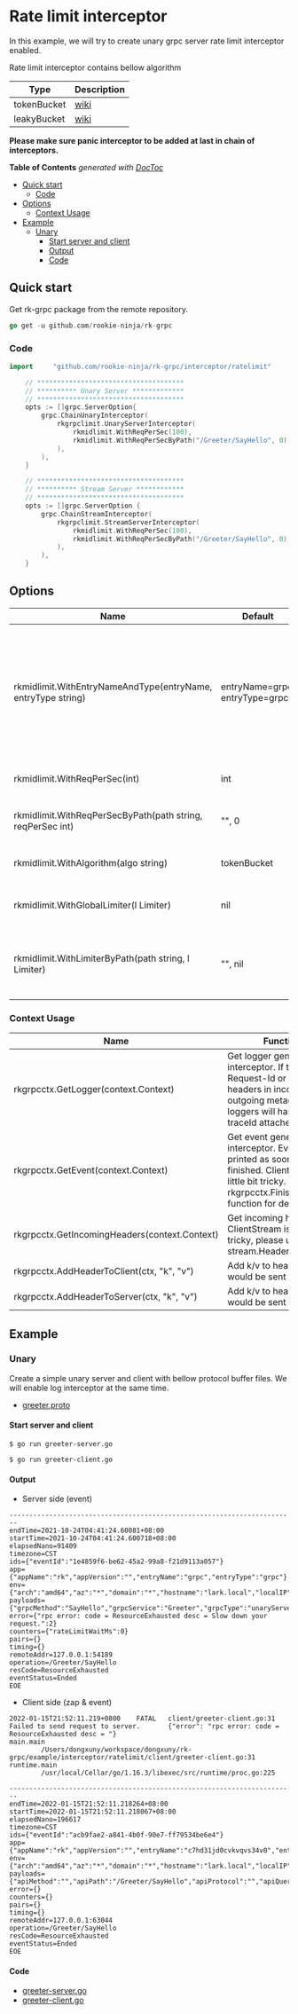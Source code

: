 # Rate limit interceptor
In this example, we will try to create unary grpc server rate limit interceptor enabled.

Rate limit interceptor contains bellow algorithm

| Type | Description |
| ---- | ---- |
| tokenBucket | [wiki](https://en.wikipedia.org/wiki/Token_bucket) |
| leakyBucket | [wiki](https://en.wikipedia.org/wiki/Leaky_bucket) |

**Please make sure panic interceptor to be added at last in chain of interceptors.**

<!-- START doctoc generated TOC please keep comment here to allow auto update -->
<!-- DON'T EDIT THIS SECTION, INSTEAD RE-RUN doctoc TO UPDATE -->
**Table of Contents**  *generated with [DocToc](https://github.com/thlorenz/doctoc)*

- [Quick start](#quick-start)
  - [Code](#code)
- [Options](#options)
  - [Context Usage](#context-usage)
- [Example](#example)
  - [Unary](#unary)
    - [Start server and client](#start-server-and-client)
    - [Output](#output)
    - [Code](#code-1)

<!-- END doctoc generated TOC please keep comment here to allow auto update -->

## Quick start
Get rk-grpc package from the remote repository.

```go
go get -u github.com/rookie-ninja/rk-grpc
```

### Code
```go
import     "github.com/rookie-ninja/rk-grpc/interceptor/ratelimit"
```
```go
    // *************************************
    // ********** Unary Server *************
    // *************************************
    opts := []grpc.ServerOption{
        grpc.ChainUnaryInterceptor(
            rkgrpclimit.UnaryServerInterceptor(
                rkmidlimit.WithReqPerSec(100),
                rkmidlimit.WithReqPerSecByPath("/Greeter/SayHello", 0),
            ),
        ),
    }

    // *************************************
    // ********** Stream Server ************
    // *************************************
    opts := []grpc.ServerOption {
        grpc.ChainStreamInterceptor(
            rkgrpclimit.StreamServerInterceptor(
                rkmidlimit.WithReqPerSec(100),
                rkmidlimit.WithReqPerSecByPath("/Greeter/SayHello", 0),
            ),
        ),
    }
```

## Options
| Name | Default | Description |
| ---- | ---- | ---- |
| rkmidlimit.WithEntryNameAndType(entryName, entryType string) | entryName=grpc, entryType=grpc | entryName and entryType will be used to distinguish options if there are multiple interceptors in single process. |
| rkmidlimit.WithReqPerSec(int) | int | Global rate limit per second. |
| rkmidlimit.WithReqPerSecByPath(path string, reqPerSec int) | "", 0 | Request limiter by gRPC method. |
| rkmidlimit.WithAlgorithm(algo string) | tokenBucket | Algorithm of rate limiter. |
| rkmidlimit.WithGlobalLimiter(l Limiter) | nil | Provider user defined limiter. |
| rkmidlimit.WithLimiterByPath(path string, l Limiter) | "", nil | Provider user defined limiter by gRPC method. |

### Context Usage
| Name | Functionality |
| ------ | ------ |
| rkgrpcctx.GetLogger(context.Context) | Get logger generated by log interceptor. If there are X-Request-Id or X-Trace-Id as headers in incoming and outgoing metadata, then loggers will has requestId and traceId attached by default. |
| rkgrpcctx.GetEvent(context.Context) | Get event generated by log interceptor. Event would be printed as soon as RPC finished. ClientStream is a little bit tricky. Please refer rkgrpcctx.FinishClientStream() function for details. |
| rkgrpcctx.GetIncomingHeaders(context.Context) | Get incoming header. ClientStream is a little bit tricky, please use stream.Header() instead. |
| rkgrpcctx.AddHeaderToClient(ctx, "k", "v") | Add k/v to headers which would be sent to client. |
| rkgrpcctx.AddHeaderToServer(ctx, "k", "v") | Add k/v to headers which would be sent to server. |

## Example
### Unary
Create a simple unary server and client with bellow protocol buffer files. We will enable log interceptor at the same time.
- [greeter.proto](../proto/greeter.proto)

#### Start server and client
```shell script
$ go run greeter-server.go
```
```shell script
$ go run greeter-client.go
```

#### Output
- Server side (event)
```shell script
------------------------------------------------------------------------
endTime=2021-10-24T04:41:24.60081+08:00
startTime=2021-10-24T04:41:24.600718+08:00
elapsedNano=91409
timezone=CST
ids={"eventId":"1e4859f6-be62-45a2-99a8-f21d9113a057"}
app={"appName":"rk","appVersion":"","entryName":"grpc","entryType":"grpc"}
env={"arch":"amd64","az":"*","domain":"*","hostname":"lark.local","localIP":"10.8.0.2","os":"darwin","realm":"*","region":"*"}
payloads={"grpcMethod":"SayHello","grpcService":"Greeter","grpcType":"unaryServer","gwMethod":"","gwPath":"","gwScheme":"","gwUserAgent":""}
error={"rpc error: code = ResourceExhausted desc = Slow down your request.":2}
counters={"rateLimitWaitMs":0}
pairs={}
timing={}
remoteAddr=127.0.0.1:54189
operation=/Greeter/SayHello
resCode=ResourceExhausted
eventStatus=Ended
EOE
```

- Client side (zap & event)
```shell script
2022-01-15T21:52:11.219+0800    FATAL   client/greeter-client.go:31     Failed to send request to server.       {"error": "rpc error: code = ResourceExhausted desc = "}
main.main
        /Users/dongxuny/workspace/dongxuny/rk-grpc/example/interceptor/ratelimit/client/greeter-client.go:31
runtime.main
        /usr/local/Cellar/go/1.16.3/libexec/src/runtime/proc.go:225
```
```shell script
------------------------------------------------------------------------
endTime=2022-01-15T21:52:11.218264+08:00
startTime=2022-01-15T21:52:11.218067+08:00
elapsedNano=196617
timezone=CST
ids={"eventId":"acb9fae2-a841-4b0f-90e7-ff79534be6e4"}
app={"appName":"rk","appVersion":"","entryName":"c7hd31jd0cvkvqvs34v0","entryType":""}
env={"arch":"amd64","az":"*","domain":"*","hostname":"lark.local","localIP":"10.8.0.2","os":"darwin","realm":"*","region":"*"}
payloads={"apiMethod":"","apiPath":"/Greeter/SayHello","apiProtocol":"","apiQuery":"","grpcMethod":"SayHello","grpcService":"Greeter","grpcType":"UnaryServer","gwMethod":"","gwPath":"","gwScheme":"","gwUserAgent":"","userAgent":""}
error={}
counters={}
pairs={}
timing={}
remoteAddr=127.0.0.1:63044
operation=/Greeter/SayHello
resCode=ResourceExhausted
eventStatus=Ended
EOE
```

#### Code
- [greeter-server.go](server/greeter-server.go)
- [greeter-client.go](client/greeter-client.go)